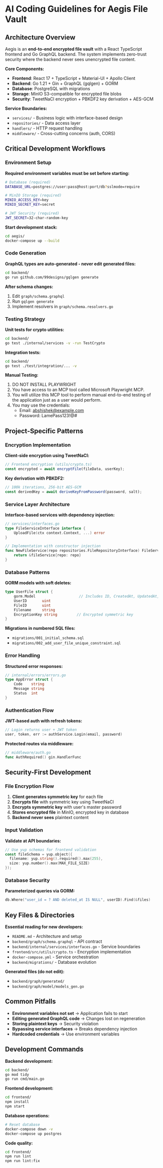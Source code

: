 # AI Coding Guidelines for Aegis File Vault

## Architecture Overview

Aegis is an **end-to-end encrypted file vault** with a React TypeScript frontend and Go GraphQL backend. The system implements zero-trust security where the backend never sees unencrypted file content.

**Core Components:**
- **Frontend**: React 17 + TypeScript + Material-UI + Apollo Client
- **Backend**: Go 1.21 + Gin + GraphQL (gqlgen) + GORM
- **Database**: PostgreSQL with migrations
- **Storage**: MinIO S3-compatible for encrypted file blobs
- **Security**: TweetNaCl encryption + PBKDF2 key derivation + AES-GCM

**Service Boundaries:**
- `services/` - Business logic with interface-based design
- `repositories/` - Data access layer
- `handlers/` - HTTP request handling
- `middleware/` - Cross-cutting concerns (auth, CORS)

## Critical Development Workflows

### Environment Setup
**Required environment variables must be set before starting:**
```bash
# Database (required)
DATABASE_URL=postgres://user:pass@host:port/db?sslmode=require

# MinIO Storage (required)
MINIO_ACCESS_KEY=key
MINIO_SECRET_KEY=secret

# JWT Security (required)
JWT_SECRET=32-char-random-key
```

**Start development stack:**
```bash
cd aegis/
docker-compose up --build
```

### Code Generation
**GraphQL types are auto-generated - never edit generated files:**
```bash
cd backend/
go run github.com/99designs/gqlgen generate
```

**After schema changes:**
1. Edit `graph/schema.graphql`
2. Run `gqlgen generate`
3. Implement resolvers in `graph/schema.resolvers.go`

### Testing Strategy
**Unit tests for crypto utilities:**
```bash
cd backend/
go test ./internal/services -v -run TestCrypto
```

**Integration tests:**
```bash
cd backend/
go test ./test/integration/... -v
```

**Manual Testing:**
1. DO NOT INSTALL PLAYWRIGHT
2. You have access to an MCP tool called Microsoft Playwright MCP.
3. You will utilize this MCP tool to perform manual end-to-end testing of the application just as a user would perform.
4. You may use the credentials:
    - Email: abshishek@example.com
    - Password: LamePass123!@#

## Project-Specific Patterns

### Encryption Implementation
**Client-side encryption using TweetNaCl:**
```typescript
// Frontend encryption (utils/crypto.ts)
const encrypted = await encryptFile(fileData, userKey);
```

**Key derivation with PBKDF2:**
```typescript
// 100k iterations, 256-bit AES-GCM
const derivedKey = await deriveKeyFromPassword(password, salt);
```

### Service Layer Architecture
**Interface-based services with dependency injection:**
```go
// services/interfaces.go
type FileServiceInterface interface {
    UploadFile(ctx context.Context, ...) error
}

// Implementation with constructor injection
func NewFileService(repo repositories.FileRepositoryInterface) FileServiceInterface {
    return &fileService{repo: repo}
}
```

### Database Patterns
**GORM models with soft deletes:**
```go
type UserFile struct {
    gorm.Model                    // Includes ID, CreatedAt, UpdatedAt, DeletedAt
    UserID       uint
    FileID       uint
    Filename     string
    EncryptionKey string         // Encrypted symmetric key
}
```

**Migrations in numbered SQL files:**
- `migrations/001_initial_schema.sql`
- `migrations/002_add_user_file_unique_constraint.sql`

### Error Handling
**Structured error responses:**
```go
// internal/errors/errors.go
type AppError struct {
    Code    string
    Message string
    Status  int
}
```

### Authentication Flow
**JWT-based auth with refresh tokens:**
```go
// Login returns user + JWT token
user, token, err := authService.Login(email, password)
```

**Protected routes via middleware:**
```go
// middleware/auth.go
func AuthRequired() gin.HandlerFunc
```

## Security-First Development

### File Encryption Flow
1. **Client generates symmetric key** for each file
2. **Encrypts file** with symmetric key using TweetNaCl
3. **Encrypts symmetric key** with user's master password
4. **Stores encrypted file** in MinIO, encrypted key in database
5. **Backend never sees** plaintext content

### Input Validation
**Validate at API boundaries:**
```go
// Use yup schemas for frontend validation
const fileSchema = yup.object({
  filename: yup.string().required().max(255),
  size: yup.number().max(MAX_FILE_SIZE)
});
```

### Database Security
**Parameterized queries via GORM:**
```go
db.Where("user_id = ? AND deleted_at IS NULL", userID).Find(&files)
```

## Key Files & Directories

**Essential reading for new developers:**
- `README.md` - Architecture and setup
- `backend/graph/schema.graphql` - API contract
- `backend/internal/services/interfaces.go` - Service boundaries
- `frontend/src/utils/crypto.ts` - Encryption implementation
- `docker-compose.yml` - Service orchestration
- `backend/migrations/` - Database evolution

**Generated files (do not edit):**
- `backend/graph/generated/`
- `backend/graph/model/models_gen.go`

## Common Pitfalls

- **Environment variables not set** → Application fails to start
- **Editing generated GraphQL code** → Changes lost on regeneration
- **Storing plaintext keys** → Security violation
- **Bypassing service interfaces** → Breaks dependency injection
- **Hardcoded credentials** → Use environment variables

## Development Commands

**Backend development:**
```bash
cd backend/
go mod tidy
go run cmd/main.go
```

**Frontend development:**
```bash
cd frontend/
npm install
npm start
```

**Database operations:**
```bash
# Reset database
docker-compose down -v
docker-compose up postgres
```

**Code quality:**
```bash
cd frontend/
npm run lint
npm run lint:fix
```